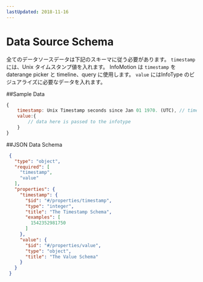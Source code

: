 ```yaml
---
lastUpdated: 2018-11-16
---
```


# Data Source Schema 

全てのデータソースデータは下記のスキーマに従う必要があります。
`timestamp` には、Unix タイムスタンプ値を入れます。
InfoMotion は `timestamp` を daterange picker と timeline、query に使用します。 
`value` にはInfoType のビジュアライズに必要なデータを入れます。 

##Sample Data 

```javascript
{
	timestamp: Unix Timestamp seconds since Jan 01 1970. (UTC), // timestamp for daterange, timeline and querying. 
	value:{ 
		// data here is passed to the infotype 
	} 
} 
``` 

##JSON Data Schema

```json
 {
   "type": "object",
   "required": [
     "timestamp",
     "value"
   ],
   "properties": {
     "timestamp": {
       "$id": "#/properties/timestamp",
       "type": "integer",
       "title": "The Timestamp Schema",
       "examples": [
         1542352981750
       ]
     },
     "value": {
       "$id": "#/properties/value",
       "type": "object",
       "title": "The Value Schema"
     }
   }
 }

```
